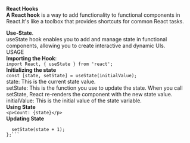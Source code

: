 
**React Hooks** <br>
**A React hook** is a way to add functionality to functional components in React.It's like a toolbox that provides shortcuts for common React tasks.<br>

**Use-State**.<br>
useState hook enables you to add and manage state in functional components, allowing you to create interactive and dynamic UIs.<br>
USAGE<br>
**Importing the Hook**:<br>
```import React, { useState } from 'react';```<br>
**Initializing the state**<br>
```const [state, setState] = useState(initialValue);``` <br>
state: This is the current state value.<br>
setState: This is the function you use to update the state. When you call setState, React re-renders the component with the new state value.<br>
initialValue: This is the initial value of the state variable.<br>
**Using State**<br>
```<p>Count: {state}</p>```<br>
**Updating State**<br>
```const increment = () => {
  setState(state + 1);
};```




